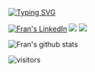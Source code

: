[![Typing SVG](https://readme-typing-svg.demolab.com?font=Fira+Code&pause=1000&width=435&lines=Hello+there%2C+I'm+Fran+Martin+%F0%9F%91%8B%F0%9F%8F%BB)](https://git.io/typing-svg)

<a href="https://www.linkedin.com/in/andreu-orensanz/" target="blank"><img src="https://img.shields.io/badge/LinkedIn-0077B5?style=for-the-badge&logo=linkedin&logoColor=white" alt="Fran's LinkedIn"/></a>
<a href="https://twitter.com/andreuorensanz" target="blank"><img src="https://img.shields.io/badge/Twitter-1DA1F2?style=for-the-badge&logo=twitter&logoColor=white" /></a>
<a href="https://instagram.com/andreuorensanz" target="blank"><img src="https://img.shields.io/badge/Instagram-E4405F?style=for-the-badge&logo=instagram&logoColor=white" /></a>

![Fran's github stats](https://github-readme-stats.vercel.app/api?username=Franmartin09&show_icons=true&theme=dracula&hide=contribs&count_private=true)

![visitors](https://pageview.vercel.app/?github_user=Franmartin09)

<!--
**Franmartin09/Franmartin09** is a ✨ _special_ ✨ repository because its `README.md` (this file) appears on your GitHub profile.

Here are some ideas to get you started:

- 🔭 I’m currently working on ...
- 🌱 I’m currently learning ...
- 👯 I’m looking to collaborate on ...
- 🤔 I’m looking for help with ...
- 💬 Ask me about ...
- 📫 How to reach me: ...
- 😄 Pronouns: ...
- ⚡ Fun fact: ...
-->
